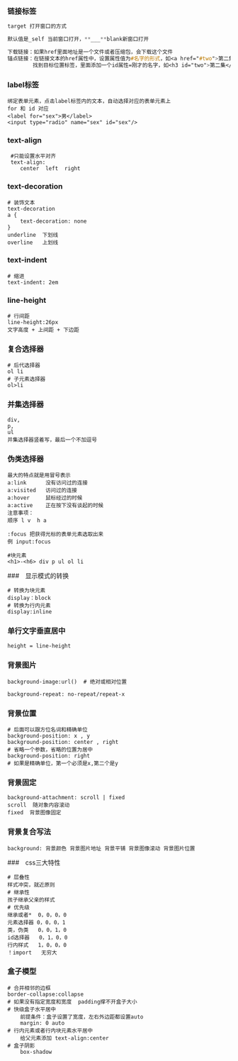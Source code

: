### 链接标签

```css
target 打开窗口的方式  

默认值是_self 当前窗口打开，**___**blank新窗口打开 

下载链接：如果href里面地址是一个文件或者压缩包，会下载这个文件
锚点链接：在链接文本的href属性中，设置属性值为#名字的形式，如<a href="#two">第二集</a>
		找到目标位置标签，里面添加一个id属性=刚才的名字，如<h3 id="two">第二集</h3>
```

### label标签

```shell
绑定表单元素，点击label标签内的文本，自动选择对应的表单元素上
for 和 id 对应
<label for="sex">男</label>
<input type="radio" name="sex" id="sex"/>
```

### text-align

```shell
 #只能设置水平对齐
 text-align:
 	center  left  right
```

### text-decoration

```shell
# 装饰文本
text-decoration
a {
	text-decoration: none
}
underline  下划线
overline   上划线
```

### text-indent

```shell
# 缩进
text-indent: 2em
```

### line-height

```shell
# 行间距
line-height:26px
文字高度 + 上间距 + 下边距
```

### 复合选择器

```shell
# 后代选择器
ol li
# 子元素选择器
ol>li
```

### 并集选择器

```shell
div,
p,
ul
并集选择器竖着写，最后一个不加逗号
```

### 伪类选择器

```shell
最大的特点就是用冒号表示
a:link      没有访问过的连接
a:visited   访问过的连接
a:hover     鼠标经过的时候
a:active    正在按下没有谈起的时候
注意事项：
顺序 l v  h a

:focus 把获得光标的表单元素选取出来
例 input:focus
```

```shell
#块元素
<h1>-<h6> div p ul ol li
```

###　显示模式的转换

```shell
# 转换为块元素
display：block
# 转换为行内元素
display:inline
```

### 单行文字垂直居中

```shell
height = line-height
```

### 背景图片

```shell
background-image:url()  # 绝对或相对位置

background-repeat: no-repeat/repeat-x
```

### 背景位置

```shell
# 后面可以跟方位名词和精确单位
background-position: x , y
background-position: center , right
# 省略一个参数，省略的位置为居中
background-position: right
# 如果是精确单位，第一个必须是x,第二个是y
```

### 背景固定

```shell
background-attachment: scroll | fixed
scroll  随对象内容滚动
fixed  背景图像固定
```

### 背景复合写法

```shell
background: 背景颜色 背景图片地址 背景平铺 背景图像滚动 背景图片位置
```

###　css三大特性

```shell
# 层叠性
样式冲突，就近原则
# 继承性
孩子继承父亲的样式
# 优先级
继承或者*  0，0，0，0
元素选择器 0，0，0，1
类，伪类   0，0，1，0
id选择器   0，1，0，0
行内样式   1，0，0，0
！import   无穷大
```

### 盒子模型

```shell
# 合并相邻的边框
border-collapse:collapse
# 如果没有指定宽度和宽度  padding撑不开盒子大小
# 快级盒子水平居中
	前提条件：盒子设置了宽度，左右外边距都设置auto
	margin: 0 auto
# 行内元素或者行内块元素水平居中
	给父元素添加 text-align:center
# 盒子阴影 
	box-shadow
```





